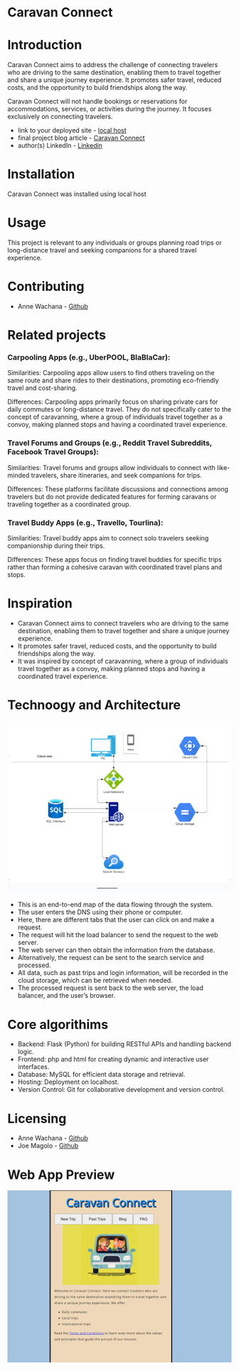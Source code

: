 # Caravan Connect

# Introduction
Caravan Connect aims to address the challenge of connecting travelers who are driving to the same destination, enabling them to travel together and share a unique journey experience. It promotes safer travel, reduced costs, and the opportunity to build friendships along the way.


Caravan Connect will not handle bookings or reservations for accommodations, services, or activities during the journey. It focuses exclusively on connecting travelers.

- link to your deployed site - [local host](http://127.0.0.1:5500/)
- final project blog article - [Caravan Connect](https://www.linkedin.com/pulse/portfolio-project-anne-wachana)
- author(s) LinkedIn - [Linkedin](https://www.linkedin.com/in/anne-wachana-284aa8166/)


# Installation
Caravan Connect was installed using local host

# Usage
This project is relevant to any individuals or groups planning road trips or long-distance travel and seeking companions for a shared travel experience.

# Contributing

- Anne Wachana - [Github](https://github.com/a11y-2824)

# Related projects
### Carpooling Apps (e.g., UberPOOL, BlaBlaCar):
Similarities: Carpooling apps allow users to find others traveling on the same route and share rides to their destinations, promoting eco-friendly travel and cost-sharing.

Differences: Carpooling apps primarily focus on sharing private cars for daily commutes or long-distance travel. They do not specifically cater to the concept of caravanning, where a group of individuals travel together as a convoy, making planned stops and having a coordinated travel experience.

### Travel Forums and Groups (e.g., Reddit Travel Subreddits, Facebook Travel Groups):
Similarities: Travel forums and groups allow individuals to connect with like-minded travelers, share itineraries, and seek companions for trips.

Differences: These platforms facilitate discussions and connections among travelers but do not provide dedicated features for forming caravans or traveling together as a coordinated group.

### Travel Buddy Apps (e.g., Travello, Tourlina):
Similarities: Travel buddy apps aim to connect solo travelers seeking companionship during their trips.

Differences: These apps focus on finding travel buddies for specific trips rather than forming a cohesive caravan with coordinated travel plans and stops.

# Inspiration
- Caravan Connect aims to connect travelers who are driving to the same destination, enabling them to travel together and share a unique journey experience. 
- It promotes safer travel, reduced costs, and the opportunity to build friendships along the way.
- It was inspired by concept of caravanning, where a group of individuals travel together as a convoy, making planned stops and having a coordinated travel experience.

# Technoogy and Architecture

![Technollogy](image-1.png)
- This is an end-to-end map of the data flowing through the system. 
- The user enters the DNS using their phone or computer. 
- Here, there are different tabs that the user can click on and make a request. 
- The request will hit the load balancer to send the request to the web server. 
- The web server can then obtain the information from the database. 
- Alternatively, the request can be sent to the search service and processed. 
- All data, such as past trips and login information, will be recorded in the cloud storage, which can be retrieved when needed. 
- The processed request is sent back to the web server, the load balancer, and the user’s browser.

# Core algorithims
- Backend: Flask (Python) for building RESTful APIs and handling backend logic.
- Frontend: php and html for creating dynamic and interactive user interfaces.
- Database: MySQL for efficient data storage and retrieval.
- Hosting: Deployment on localhost.
- Version Control: Git for collaborative development and version control.

# Licensing
- Anne Wachana - [Github](https://github.com/a11y-2824)
- Joe Magolo - [Github](https://github.com/ETHreds)

# Web App Preview
![Caravan Connect](image.png)
